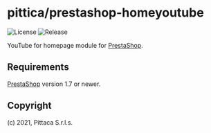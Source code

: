 # pittica/prestashop-homeyoutube

![License](https://img.shields.io/github/license/pittica/prestashop-homeyoutube)
![Release](https://img.shields.io/github/v/release/pittica/prestashop-homeyoutube)

YouTube for homepage module for [PrestaShop](https://github.com/prestashop/prestashop).

## Requirements

[PrestaShop](https://github.com/prestashop/prestashop) version 1.7 or newer.

## Copyright

(c) 2021, Pittaca S.r.l.s.

